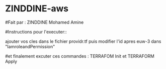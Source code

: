 # ZINDDINE-aws


#Fait par : ZINDDINE Mohamed Amine


#Instructions pour l'executer::


ajouter vos cles dans le fichier providr.tf
puis modifier l'id apres euw-3 dans "IamroleandPermission"


#et finalement excuter ces commandes : TERRAFOM Init et TERRAFORM Apply
